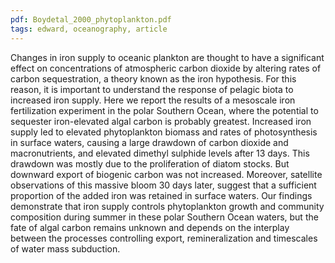 ```yaml
---
pdf: Boydetal_2000_phytoplankton.pdf
tags: edward, oceanography, article
---
```

Changes in iron supply to oceanic plankton are thought to have a significant effect on concentrations of atmospheric carbon dioxide by altering rates of carbon sequestration, a theory known as the iron hypothesis. For this reason, it is important to understand the response of pelagic biota to increased iron supply. Here we report the results of a mesoscale iron fertilization experiment in the polar Southern Ocean, where the potential to sequester iron-elevated algal carbon is probably greatest. Increased iron supply led to elevated phytoplankton biomass and rates of photosynthesis in surface waters, causing a large drawdown of carbon dioxide and macronutrients, and elevated dimethyl sulphide levels after 13 days. This drawdown was mostly due to the proliferation of diatom stocks. But downward export of biogenic carbon was not increased. Moreover, satellite observations of this massive bloom 30 days later, suggest that a sufficient proportion of the added iron was retained in surface waters. Our findings demonstrate that iron supply controls phytoplankton growth and community composition during summer in these polar Southern Ocean waters, but the fate of algal carbon remains unknown and depends on the interplay between the processes controlling export, remineralization and timescales of water mass subduction.
